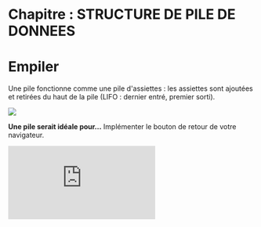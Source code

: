 # Chapitre : STRUCTURE DE PILE DE DONNEES 


# Empiler

Une pile fonctionne comme une pile d'assiettes : les assiettes sont ajoutées et retirées du haut de la pile (LIFO : dernier entré, premier sorti).

![](https://i.imgur.com/mzHXq81.png)

**Une pile serait idéale pour...**
Implémenter le bouton de retour de votre navigateur.

<iframe allowfullscreen="true" frameborder="0" src="https://www.youtube.com/embed/MNKwgUJdtCQ"></iframe>
